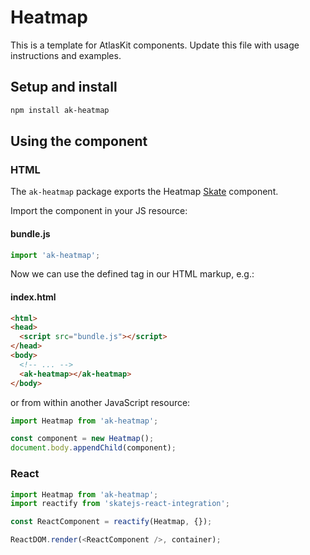 # Heatmap

This is a template for AtlasKit components. Update this file with usage instructions and examples.

## Setup and install

```sh
npm install ak-heatmap
```

## Using the component

### HTML

The `ak-heatmap` package exports the Heatmap [Skate](https://github.com/skatejs/skatejs) component.

Import the component in your JS resource:

#### bundle.js

```js
import 'ak-heatmap';
```

Now we can use the defined tag in our HTML markup, e.g.:

#### index.html

```html
<html>
<head>
  <script src="bundle.js"></script>
</head>
<body>
  <!-- ... -->
  <ak-heatmap></ak-heatmap>
</body>
```

or from within another JavaScript resource:

```js
import Heatmap from 'ak-heatmap';

const component = new Heatmap();
document.body.appendChild(component);
```

### React

```js
import Heatmap from 'ak-heatmap';
import reactify from 'skatejs-react-integration';

const ReactComponent = reactify(Heatmap, {});

ReactDOM.render(<ReactComponent />, container);
```
